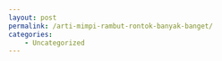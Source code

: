 ```yaml
---
layout: post
permalink: /arti-mimpi-rambut-rontok-banyak-banget/
categories:
    - Uncategorized
---
```


